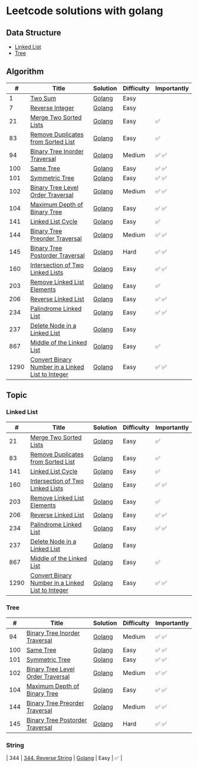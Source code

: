 # Leetcode solutions with golang

## Data Structure
* [Linked List](#linked-list)
* [Tree](#tree)


## Algorithm 
| # | Title | Solution | Difficulty | Importantly |
|--- | --- | ---| --- | --- |
| 1 | [Two Sum](https://leetcode.com/problems/two-sum/) | [Golang](algorithms/0001.TwoSum/0001.TwoSum.go) | Easy |
| 7 | [Reverse Integer](https://leetcode.com/problems/reverse-integer/) | [Golang](algorithms/0007.ReverseInteger/0007.ReverseInteger.go) | Easy |
| 21 | [Merge Two Sorted Lists](https://leetcode.com/problems/merge-two-sorted-lists/) | [Golang](algorithms/0021.MergeTwoSortedLists/0021.MergeTwoSortedLists.go) | Easy | ✅ |
| 83 | [Remove Duplicates from Sorted List](https://leetcode.com/problems/remove-duplicates-from-sorted-list/) | [Golang](algorithms/0083.RemoveDuplicatesFromSortedList/0083.RemoveDuplicatesFromSortedList.go) | Easy | ✅ |
| 94 | [Binary Tree Inorder Traversal](https://leetcode.com/problems/binary-tree-inorder-traversal/) | [Golang](algorithms/0094.BinaryTreeInorderTraversal/0094.BinaryTreeInorderTraversal.go) | Medium | ✅ ✅ |
| 100 | [Same Tree](https://leetcode.com/problems/same-tree/) | [Golang](algorithms/0100.SameTree/0100.SameTree.go) | Easy | ✅ ✅ |
| 101 | [Symmetric Tree](https://leetcode.com/problems/symmetric-tree/) | [Golang](algorithms/0101.SymmetricTree/0101.SymmetricTree.go) | Easy | ✅ ✅ |
| 102 | [Binary Tree Level Order Traversal](https://leetcode.com/problems/binary-tree-level-order-traversal/) | [Golang](algorithms/0102.BinaryTreeLevelOrderTraversal/0102.BinaryTreeLevelOrderTraversal.go) | Medium | ✅ ✅ |
| 104 | [Maximum Depth of Binary Tree](https://leetcode.com/problems/maximum-depth-of-binary-tree/) | [Golang](algorithms/0104.MaximumDepthOfBinaryTree/0104.MaximumDepthOfBinaryTree.go) | Easy | ✅ ✅ |
| 141 | [Linked List Cycle](https://leetcode.com/problems/linked-list-cycle/) | [Golang](algorithms/0141.LinkedListCycle/0141.LinkedListCycle.go) | Easy | ✅ |
| 144 | [Binary Tree Preorder Traversal](https://leetcode.com/problems/binary-tree-preorder-traversal/) | [Golang](algorithms/0144.BinaryTreePreorderTraversal/0144.BinaryTreePreorderTraversal.go) | Medium | ✅ ✅ |
| 145 | [Binary Tree Postorder Traversal](https://leetcode.com/problems/binary-tree-postorder-traversal/) | [Golang](algorithms/0145.BinaryTreePostorderTraversal/0145.BinaryTreePostorderTraversal.go) | Hard | ✅ ✅ |
| 160 | [Intersection of Two Linked Lists](https://leetcode.com/problems/intersection-of-two-linked-lists/) | [Golang](algorithms/0160.IntersectionOfTwoLinkedLists/0160.IntersectionOfTwoLinkedLists.go) | Easy | ✅ ✅ |
| 203 | [Remove Linked List Elements](https://leetcode.com/problems/remove-linked-list-elements/) | [Golang](algorithms/0203.RemoveLinkedListElements/0203.RemoveLinkedListElements.go) | Easy | ✅ |
| 206 | [Reverse Linked List](https://leetcode.com/problems/reverse-linked-list/) | [Golang](algorithms/0206.ReverseLinkedList/0206.ReverseLinkedList.go) | Easy | ✅ ✅ |
| 234 | [Palindrome Linked List](https://leetcode.com/problems/palindrome-linked-list/) | [Golang](algorithms/0234.PalindromeLinkedList/0234.PalindromeLinkedList.go) | Easy | ✅ ✅ |
| 237 | [Delete Node in a Linked List](https://leetcode.com/problems/delete-node-in-a-linked-list/) | [Golang](algorithms/0237.DeleteNodeInALinkedList/0237.DeleteNodeInALinkedList.go) | Easy | |
| 867 | [Middle of the Linked List](https://leetcode.com/problems/middle-of-the-linked-list/) | [Golang](algorithms/0876.MiddleOfTheLinkedList/0876.MiddleOfTheLinkedList.go) | Easy | ✅ |
| 1290 | [Convert Binary Number in a Linked List to Integer](https://leetcode.com/problems/convert-binary-number-in-a-linked-list-to-integer/) | [Golang](algorithms/1290.ConvertBinaryNumberInALinkedListToInteger/1290.ConvertBinaryNumberInALinkedListToInteger.go) | Easy | ✅ ✅ |


## Topic
### Linked List
| # | Title | Solution | Difficulty | Importantly |
|--- | --- | ---| --- | --- |
| 21 | [Merge Two Sorted Lists](https://leetcode.com/problems/merge-two-sorted-lists/) | [Golang](algorithms/0021.MergeTwoSortedLists/0021.MergeTwoSortedLists.go) | Easy | ✅ |
| 83 | [Remove Duplicates from Sorted List](https://leetcode.com/problems/remove-duplicates-from-sorted-list/) | [Golang](algorithms/0083.RemoveDuplicatesFromSortedList/0083.RemoveDuplicatesFromSortedList.go) | Easy | ✅ |
| 141 | [Linked List Cycle](https://leetcode.com/problems/linked-list-cycle/) | [Golang](algorithms/0141.LinkedListCycle/0141.LinkedListCycle.go) | Easy | ✅ |
| 160 | [Intersection of Two Linked Lists](https://leetcode.com/problems/intersection-of-two-linked-lists/) | [Golang](algorithms/0160.IntersectionOfTwoLinkedLists/0160.IntersectionOfTwoLinkedLists.go) | Easy | ✅ ✅ |
| 203 | [Remove Linked List Elements](https://leetcode.com/problems/remove-linked-list-elements/) | [Golang](algorithms/0203.RemoveLinkedListElements/0203.RemoveLinkedListElements.go) | Easy | ✅ |
| 206 | [Reverse Linked List](https://leetcode.com/problems/reverse-linked-list/) | [Golang](algorithms/0206.ReverseLinkedList/0206.ReverseLinkedList.go) | Easy | ✅ ✅ |
| 234 | [Palindrome Linked List](https://leetcode.com/problems/palindrome-linked-list/) | [Golang](algorithms/0234.PalindromeLinkedList/0234.PalindromeLinkedList.go) | Easy | ✅ ✅ |
| 237 | [Delete Node in a Linked List](https://leetcode.com/problems/delete-node-in-a-linked-list/) | [Golang](algorithms/0237.DeleteNodeInALinkedList/0237.DeleteNodeInALinkedList.go) | Easy | |
| 867 | [Middle of the Linked List](https://leetcode.com/problems/middle-of-the-linked-list/) | [Golang](algorithms/0876.MiddleOfTheLinkedList/0876.MiddleOfTheLinkedList.go) | Easy | ✅ |
| 1290 | [Convert Binary Number in a Linked List to Integer](https://leetcode.com/problems/convert-binary-number-in-a-linked-list-to-integer/) | [Golang](algorithms/1290.ConvertBinaryNumberInALinkedListToInteger/1290.ConvertBinaryNumberInALinkedListToInteger.go) | Easy | ✅ ✅ |


### Tree
| # | Title | Solution | Difficulty | Importantly |
|--- | --- | ---| --- | --- |
| 94 | [Binary Tree Inorder Traversal](https://leetcode.com/problems/binary-tree-inorder-traversal/) | [Golang](algorithms/0094.BinaryTreeInorderTraversal/0094.BinaryTreeInorderTraversal.go) | Medium | ✅ ✅ |
| 100 | [Same Tree](https://leetcode.com/problems/same-tree/) | [Golang](algorithms/0100.SameTree/0100.SameTree.go) | Easy | ✅ ✅ |
| 101 | [Symmetric Tree](https://leetcode.com/problems/symmetric-tree/) | [Golang](algorithms/0101.SymmetricTree/0101.SymmetricTree.go) | Easy | ✅ ✅ |
| 102 | [Binary Tree Level Order Traversal](https://leetcode.com/problems/binary-tree-level-order-traversal/) | [Golang](algorithms/0102.BinaryTreeLevelOrderTraversal/0102.BinaryTreeLevelOrderTraversal.go) | Medium | ✅ ✅ |
| 104 | [Maximum Depth of Binary Tree](https://leetcode.com/problems/maximum-depth-of-binary-tree/) | [Golang](algorithms/0104.MaximumDepthOfBinaryTree/0104.MaximumDepthOfBinaryTree.go) | Easy | ✅ ✅ |
| 144 | [Binary Tree Preorder Traversal](https://leetcode.com/problems/binary-tree-preorder-traversal/) | [Golang](algorithms/0144.BinaryTreePreorderTraversal/0144.BinaryTreePreorderTraversal.go) | Medium | ✅ ✅ |
| 145 | [Binary Tree Postorder Traversal](https://leetcode.com/problems/binary-tree-postorder-traversal/) | [Golang](algorithms/0145.BinaryTreePostorderTraversal/0145.BinaryTreePostorderTraversal.go) | Hard | ✅ ✅ |

### String
| 344 | [344. Reverse String](https://leetcode.com/problems/reverse-string/) | [Golang](algorithms/0344.ReverseString/0344.ReverseString.go) | Easy | ✅ |
